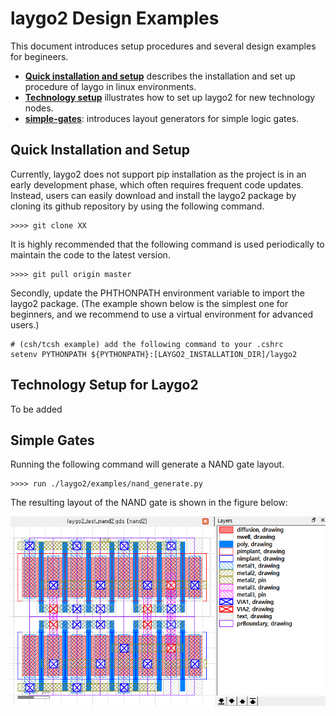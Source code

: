 # laygo2 Design Examples

This document introduces setup procedures and several design examples for begineers.

* **[Quick installation and setup](#Quick-Installation-and-Setup)** describes the installation and set up procedure of 
laygo in linux environments.
* **[Technology setup](#Technology-Setup)** illustrates how to set up laygo2 for new technology nodes.
* **[simple-gates](#Simple-Gates)**: introduces layout generators for simple logic gates.

## Quick Installation and Setup

Currently, laygo2 does not support pip installation as the project is in an early development phase, which often 
requires frequent code updates. Instead, users can easily download and install the laygo2 package by cloning its github 
repository by using the following command.

    >>>> git clone XX
    
It is highly recommended that the following command is used periodically to maintain the code to the latest version.

    >>>> git pull origin master

Secondly, update the PHTHONPATH environment variable to import the laygo2 package.
(The example shown below is the simplest one for beginners, and we recommend to use a virtual environment for 
advanced users.)

    # (csh/tcsh example) add the following command to your .cshrc
    setenv PYTHONPATH ${PYTHONPATH}:[LAYGO2_INSTALLATION_DIR]/laygo2

## Technology Setup for Laygo2

To be added

## Simple Gates

Running the following command will generate a NAND gate layout.

    >>>> run ./laygo2/examples/nand_generate.py
    
The resulting layout of the NAND gate is shown in the figure below:

![laygo2 nand gate](../assets/img/user_guide_nandgate.png "laygo2 NAND gate layout")
